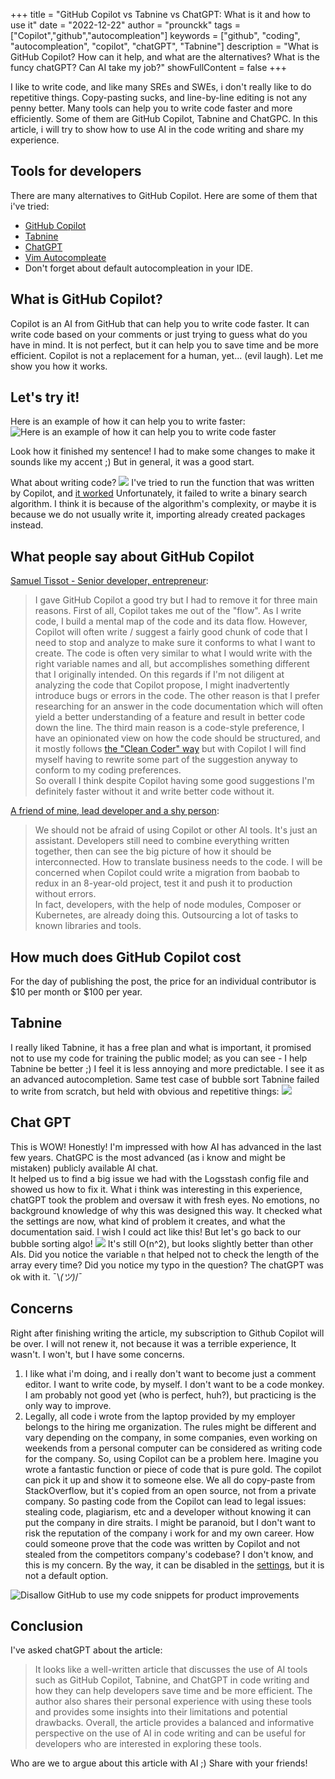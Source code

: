 +++
title = "GitHub Copilot vs Tabnine vs ChatGPT: What is it and how to use it"
date = "2022-12-22"
author = "prounckk"
tags = ["Copilot","github","autocompleation"]
keywords = ["github", "coding", "autocompleation", "copilot", "chatGPT", "Tabnine"]
description = "What is GitHub Copilot? How can it help, and what are the alternatives? What is the funcy chatGPT? Can AI take my job?"
showFullContent = false
+++

I like to write code, and like many SREs and SWEs, i don't really like to do repetitive things. Copy-pasting sucks, and line-by-line editing is not any penny better. Many tools can help you to write code faster and more efficiently. Some of them are GitHub Copilot, Tabnine and ChatGPC. In this article, i will try to show how to use AI in the code writing and share my experience.

## Tools for developers
There are many alternatives to GitHub Copilot. Here are some of them that i've tried:
- [GitHub Copilot](https://github.com/features/copilot)
- [Tabnine](https://www.tabnine.com/)
- [ChatGPT](https://chat.openai.com/chat)
- [Vim Autocompleate](https://lual.dev/blog/how-to-use-autocompletion-in-vim/)
- Don't forget about default autocompleation in your IDE.

## What is GitHub Copilot?
Copilot is an AI from GitHub that can help you to write code faster. It can write code based on your comments or just trying to guess what do you have in mind. It is not perfect, but it can help you to save time and be more efficient. Copilot is not a replacement for a human, yet... (evil laugh). Let me show you how it works.

## Let's try it!
Here is an example of how it can help you to write faster:
![Here is an example of how it can help you to write code faster](/2022/copilot-wrote-article-for-me.png "Here is an example of how it can help you to write code faster")

Look how it finished my sentence! I had to make some changes to make it sounds like my accent ;) But in general, it was a good start.

What about writing code?
![](/2022/github-copilot-bubble-sorting-go.gif )
I've tried to run the function that was written by Copilot, and [it worked](https://play.golang.com/p/Z9AJUEOhud6)
Unfortunately, it failed to write a binary search algorithm. I think it is because of the algorithm's complexity, or maybe it is because we do not usually write it, importing already created packages instead.


## What people say about GitHub Copilot
[Samuel Tissot - Senior developer, entrepreneur](https://www.linkedin.com/in/samueltissot/):
>  I gave GitHub Copilot a good try but I had to remove it for three main reasons. First of all, Copilot takes me out of the "flow". As I write code, I build a mental map of the code and its data flow. However, Copilot will often write / suggest a fairly good chunk of code that I need to stop and analyze to make sure it conforms to what I want to create. The code is often very similar to what I would write with the right variable names and all, but accomplishes something different that I originally intended. On this regards if I'm not diligent at analyzing the code that Copilot propose, I might inadvertently introduce bugs or errors in the code. The other reason is that I prefer researching for an answer in the code documentation which will often yield a better understanding of a feature and result in better code down the line.  The third main reason is a code-style preference, I have an opinionated view on how the code should be structured, and it mostly follows [the "Clean Coder" way](https://www.amazon.ca/Clean-Coder-Conduct-Professional-Programmers/dp/0137081073/ref=sr_1_1?crid=2XDP6XRZS58XH&qid=1671729626&sr=8-1) but with Copilot I will find myself having to rewrite some part of the suggestion anyway to conform to my coding preferences.  
So overall I think despite Copilot having some good suggestions I'm definitely faster without it and write better code without it.

[A friend of mine, lead developer and a shy person](https://www.linkedin.com/in/zarif-safiullin/):
> We should not be afraid of using Copilot or other AI tools. 
It's just an assistant. Developers still need to combine everything written together, then can see the big picture of how it should be interconnected. How to translate business needs to the code.  I will be concerned when Copilot could write a migration from baobab to redux in an 8-year-old project, test it and push it to production without errors.   
In fact, developers, with the help of node modules, Composer or Kubernetes, are already doing this. Outsourcing a lot of tasks to known libraries and tools.


## How much does GitHub Copilot cost
For the day of publishing the post, the price for an individual contributor is $10 per month or $100 per year.

## Tabnine
I really liked Tabnine, it has a free plan and what is important, it promised not to use my code for training the public model; as you can see - I help Tabnine be better ;) I feel it is less annoying and more predictable. I see it as an advanced autocompletion. 
Same test case of bubble sort Tabnine failed to write from scratch, but held with obvious and repetitive things:
![](/2022/tabnine-bubble-sorting-go.gif )


## Chat GPT
This is WOW! Honestly! I'm impressed with how AI has advanced in the last few years. ChatGPC is the most advanced (as i know and might be mistaken) publicly available AI chat.   
It helped us to find a big issue we had with the Logsstash config file and showed us how to fix it. What i think was interesting in this experience, chatGPT took the problem and oversaw it with fresh eyes. No emotions, no background knowledge of why this was designed this way. It checked what the settings are now, what kind of problem it creates, and what the documentation said. I wish I could act like this!
But let's go back to our bubble sorting algo! 
![](/2022/chatgpt-bubble-sorting-go.png )
It's still O(n^2), but looks slightly better than other AIs. Did you notice the variable `n` that helped not to check the length of the array every time? Did you notice my typo in the question? The chatGPT was ok with it.  ¯\\_(ツ)_/¯ 


## Concerns
Right after finishing writing the article, my subscription to Github Copilot will be over. I will not renew it, not because it was a terrible experience, It wasn't. I won't, but I have some concerns.
1. I like what i'm doing, and i really don't want to become just a comment editor. I want to write code, by myself. I don't want to be a code monkey. I am probably not good yet (who is perfect, huh?), but practicing is the only way to improve. 
2. Legally, all code i wrote from the laptop provided by my employer belongs to the hiring me organization. The rules might be different and vary depending on the company, in some companies, even working on weekends from a personal computer can be considered as writing code for the company. So, using Copilot can be a problem here. Imagine you wrote a fantastic function or piece of code that is pure gold. The copilot can pick it up and show it to someone else. We all do copy-paste from StackOverflow, but it's copied from an open source, not from a private company. So pasting code from the Copilot can lead to legal issues: stealing code, plagiarism, etc and a developer without knowing it can put the company in dire straits. I might be paranoid, but I don't want to risk the reputation of the company i work for and my own career. How could someone prove that the code was written by Copilot and not stealed from the competitors company's codebase? I don't know, and this is my concern.
By the way, it can be disabled in the [settings](https://github.com/settings/copilot), but it is not a default option.

![Disallow GitHub to use my code snippets for product improvements](/2022/github-copilot-settings.png "Disallow GitHub to use my code snippets for product improvements")


## Conclusion
I've asked chatGPT about the article: 
> It looks like a well-written article that discusses the use of AI tools such as GitHub Copilot, Tabnine, and ChatGPT in code writing and how they can help developers save time and be more efficient. The author also shares their personal experience with using these tools and provides some insights into their limitations and potential drawbacks. Overall, the article provides a balanced and informative perspective on the use of AI in code writing and can be useful for developers who are interested in exploring these tools.

Who are we to argue about this article with AI ;) Share with your friends! 
